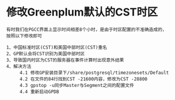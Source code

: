# 修改Greenplum默认的CST时区
	有时我们在PGCC界面上显示时间相差8个小时，是由于时区配置的不准确造成的，
	按照以下修改即可

	1、中国标准时区(CST)和美国中部时区(CST)重名
	2、GP默认会将CST识别为美国中部时区
	3、导致国内时区为CST的服务器在事件计算时出现意外结果
	4、解决方法
	     4.1 修改GP安装目录下/share/postgresql/timezonesets/Default
	     4.2 在文件的84行找到CST -21600内容，修改为CST -28800
	     4.3 gpstop -u同步Master与Segment之间的配置文件
	     4.4 重新启动GPDB